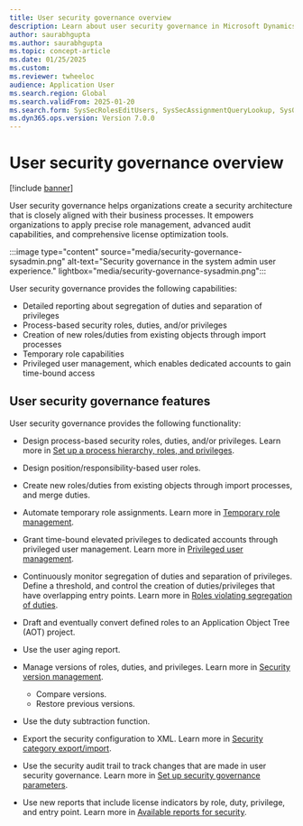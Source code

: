 ```yaml
---
title: User security governance overview
description: Learn about user security governance in Microsoft Dynamics 365.
author: saurabhgupta
ms.author: saurabhgupta
ms.topic: concept-article
ms.date: 01/25/2025
ms.custom: 
ms.reviewer: twheeloc
audience: Application User
ms.search.region: Global
ms.search.validFrom: 2025-01-20
ms.search.form: SysSecRolesEditUsers, SysSecAssignmentQueryLookup, SysQueryForm, SysSecRoleExcludeUsers
ms.dyn365.ops.version: Version 7.0.0
---
```


# User security governance overview

[!include [banner](../../../finance/includes/banner.md)]

User security governance helps organizations create a security architecture that is closely aligned with their business processes. It empowers organizations to apply precise role management, advanced audit capabilities, and comprehensive license optimization tools.

:::image type="content" source="media/security-governance-sysadmin.png" alt-text="Security governance in the system admin user experience." lightbox="media/security-governance-sysadmin.png":::

User security governance provides the following capabilities:

- Detailed reporting about segregation of duties and separation of privileges
- Process-based security roles, duties, and/or privileges
- Creation of new roles/duties from existing objects through import processes
- Temporary role capabilities
- Privileged user management, which enables dedicated accounts to gain time-bound access

## User security governance features

User security governance provides the following functionality:

- Design process-based security roles, duties, and/or privileges. Learn more in [Set up a process hierarchy, roles, and privileges](setup-process-role-hierarchy.md).
- Design position/responsibility-based user roles.
- Create new roles/duties from existing objects through import processes, and merge duties.
- Automate temporary role assignments. Learn more in [Temporary role management](temp-role-mgmt.md).
- Grant time-bound elevated privileges to dedicated accounts through privileged user management. Learn more in [Privileged user management](priv-user-mgmt.md).
- Continuously monitor segregation of duties and separation of privileges. Define a threshold, and control the creation of duties/privileges that have overlapping entry points. Learn more in [Roles violating segregation of duties](roles-violating-sod.md).
- Draft and eventually convert defined roles to an Application Object Tree (AOT) project.
- Use the user aging report.
- Manage versions of roles, duties, and privileges. Learn more in [Security version management](security-version.md).
    - Compare versions.
    - Restore previous versions.

- Use the duty subtraction function.
- Export the security configuration to XML. Learn more in [Security category export/import](security-category-import.md).
- Use the security audit trail to track changes that are made in user security governance. Learn more in [Set up security governance parameters](setup-security-gov-para.md).
- Use new reports that include license indicators by role, duty, privilege, and entry point. Learn more in [Available reports for security](security-reports.md).
